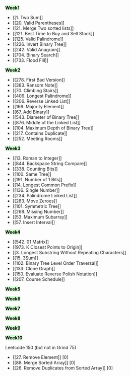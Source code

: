 <mark style="background: #BBFABBA6;">**Week1**</mark> 
- [[1. Two Sum]]
- [[20. Valid Parentheses]]
- [[21. Merge Two sorted lists]]
- [[121. Best Time to Buy and Sell Stock]]
- [[125. Valid Palindrome]]
- [[226. Invert Binary Tree]]
- [[242. Valid Anagram]]
- [[704. Binary Search]]
- [[733. Flood Fill]]

<mark style="background: #BBFABBA6;">**Week2**</mark> 
- [[278. First Bad Version]]
- [[383. Ransom Note]]
- [[70. Climbing Stairs]]
- [[409. Longest Palindrome]]
- [[206. Reverse Linked List]]
- [[169. Majority Element]]
- [[67. Add Binary]]
- [[543. Diameter of Binary Tree]]
- [[876. Middle of the Linked List]]
- [[104. Maximum Depth of Binary Tree]]
- [[217. Contains Duplicate]]
- [[252. Meeting Rooms]]

<mark style="background: #BBFABBA6;">**Week3**</mark> 
- [[13. Roman to Integer]]
- [[844. Backspace String Compare]]
- [[338. Counting Bits]]
- [[100. Same Tree]]
- [[191. Number of 1 Bits]]
- [[14. Longest Common Prefix]]
- [[136. Single Number]]
- [[234. Palindrome Linked List]]
- [[283. Move Zeroes]]
- [[101. Symmetric Tree]]
- [[268. Missing Number]]
- [[53. Maximum Subarray]]
- [[57. Insert Interval]]

<mark style="background: #BBFABBA6;">**Week4**</mark> 
- [[542. 01 Matrix]]
- [[973. K Closest Points to Origin]]
- [[3. Longest Substring Without Repeating Characters]]
- [[15. 3Sum]]
- [[102. Binary Tree Level Order Traversal]]
- [[133. Clone Graph]]
- [[150. Evaluate Reverse Polish Notation]]
- [[207. Course Schedule]]

<mark style="background: #BBFABBA6;">**Week5**</mark> 

<mark style="background: #BBFABBA6;">**Week6**</mark> 

<mark style="background: #BBFABBA6;">**Week7**</mark> 

<mark style="background: #BBFABBA6;">**Week8**</mark> 

<mark style="background: #BBFABBA6;">**Week9**</mark> 

<mark style="background: #BBFABBA6;">**Week10**</mark> 


Leetcode 150 (but not in Grind 75)
- [[27. Remove Element]] [0]
- [[88. Merge Sorted Array]] [0]
- [[26. Remove Duplicates from Sorted Array]] [0]